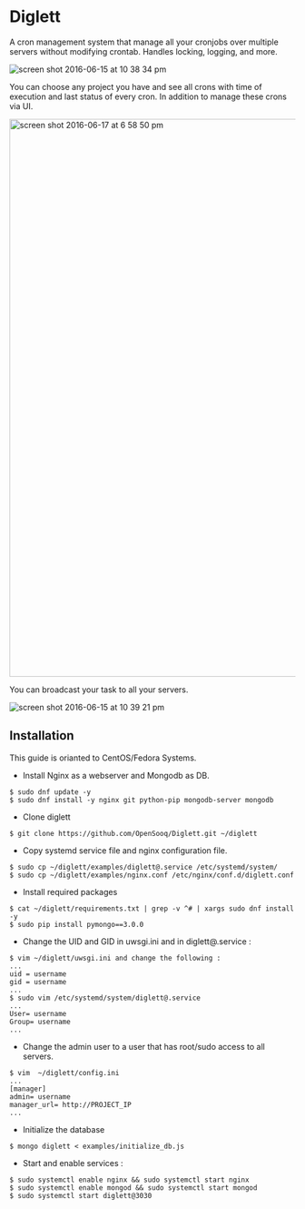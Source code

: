 # Diglett
A cron management system that manage all your cronjobs over multiple servers without modifying crontab. Handles locking, logging, and more.

![screen shot 2016-06-15 at 10 38 34 pm](https://cloud.githubusercontent.com/assets/4533327/16156450/fd6a956a-34bc-11e6-9cb5-15c9a236772e.png)

You can choose any project you have and see all crons with time of execution and last status of every cron. In addition to manage these crons via UI. 

<img width="981" alt="screen shot 2016-06-17 at 6 58 50 pm" src="https://cloud.githubusercontent.com/assets/4533327/16156559/8e663f56-34bd-11e6-99f1-48b297cd24f3.png">

You can broadcast your task to all your servers. 

![screen shot 2016-06-15 at 10 39 21 pm](https://cloud.githubusercontent.com/assets/4533327/16156543/7c52f458-34bd-11e6-8de1-897b5b236d1f.png)


Installation
--------------------
This guide is orianted to CentOS/Fedora Systems.

- Install Nginx as a webserver and Mongodb as DB.
```
$ sudo dnf update -y
$ sudo dnf install -y nginx git python-pip mongodb-server mongodb
```

- Clone diglett
```
$ git clone https://github.com/OpenSooq/Diglett.git ~/diglett
```
- Copy systemd service file and nginx configuration file.
```
$ sudo cp ~/diglett/examples/diglett@.service /etc/systemd/system/
$ sudo cp ~/diglett/examples/nginx.conf /etc/nginx/conf.d/diglett.conf
```
- Install required packages
```
$ cat ~/diglett/requirements.txt | grep -v ^# | xargs sudo dnf install -y
$ sudo pip install pymongo==3.0.0
```

- Change the UID and GID in uwsgi.ini and in diglett@.service :
```
$ vim ~/diglett/uwsgi.ini and change the following :
...
uid = username
gid = username
...
$ sudo vim /etc/systemd/system/diglett@.service
...
User= username
Group= username
...
```
- Change the admin user to a user that has root/sudo access to all servers.
```
$ vim  ~/diglett/config.ini
...
[manager]
admin= username
manager_url= http://PROJECT_IP
...
```
- Initialize the database
```
$ mongo diglett < examples/initialize_db.js
```
- Start and enable services :
```
$ sudo systemctl enable nginx && sudo systemctl start nginx
$ sudo systemctl enable mongod && sudo systemctl start mongod
$ sudo systemctl start diglett@3030
```
